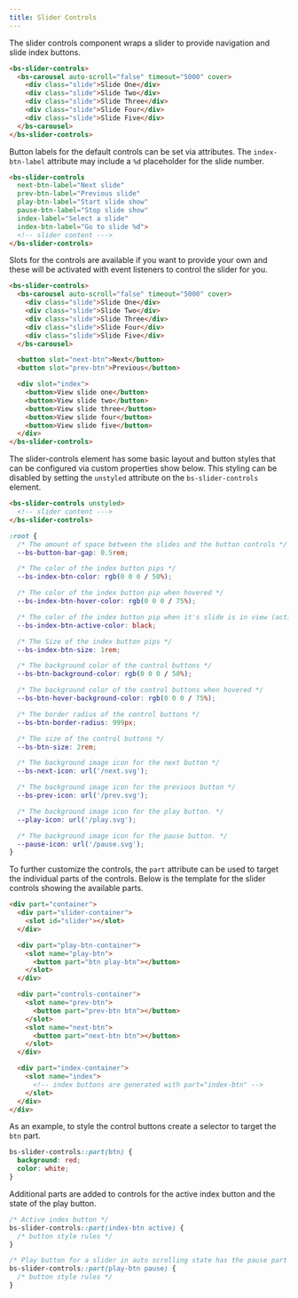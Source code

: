 ```yaml
---
title: Slider Controls
---
```


The slider controls component wraps a slider to provide navigation and slide index buttons.

```html
<bs-slider-controls>
  <bs-carousel auto-scroll="false" timeout="5000" cover>
    <div class="slide">Slide One</div>
    <div class="slide">Slide Two</div>
    <div class="slide">Slide Three</div>
    <div class="slide">Slide Four</div>
    <div class="slide">Slide Five</div>
  </bs-carousel>
</bs-slider-controls>
```

Button labels for the default controls can be set via attributes. The `index-btn-label`
attribute may include a `%d` placeholder for the slide number.

```html
<bs-slider-controls
  next-btn-label="Next slide"
  prev-btn-label="Previous slide"
  play-btn-label="Start slide show"
  pause-btn-label="Stop slide show"
  index-label="Select a slide"
  index-btn-label="Go to slide %d">
  <!-- slider content --->
</bs-slider-controls>
```

Slots for the controls are available if you want to provide your own and these will be activated
with event listeners to control the slider for you.

```html
<bs-slider-controls>
  <bs-carousel auto-scroll="false" timeout="5000" cover>
    <div class="slide">Slide One</div>
    <div class="slide">Slide Two</div>
    <div class="slide">Slide Three</div>
    <div class="slide">Slide Four</div>
    <div class="slide">Slide Five</div>
  </bs-carousel>

  <button slot="next-btn">Next</button>
  <button slot="prev-btn">Previous</button>

  <div slot="index">
    <button>View slide one</button>
    <button>View slide two</button>
    <button>View slide three</button>
    <button>View slide four</button>
    <button>View slide five</button>
  </div>
</bs-slider-controls>
```

The slider-controls element has some basic layout and button styles that can be configured via custom properties show below.
This styling can be disabled by setting the `unstyled` attribute on the `bs-slider-controls` element.

```html
<bs-slider-controls unstyled>
  <!-- slider content --->
</bs-slider-controls>
```

```css
:root {
  /* The amount of space between the slides and the button controls */
  --bs-button-bar-gap: 0.5rem;

  /* The color of the index button pips */
  --bs-index-btn-color: rgb(0 0 0 / 50%);

  /* The color of the index button pip when hovered */
  --bs-index-btn-hover-color: rgb(0 0 0 / 75%);

  /* The color of the index button pip when it's slide is in view (active) */
  --bs-index-btn-active-color: black;

  /* The Size of the index button pips */
  --bs-index-btn-size: 1rem;

  /* The background color of the control buttons */
  --bs-btn-background-color: rgb(0 0 0 / 50%);

  /* The background color of the control buttons when hovered */
  --bs-btn-hover-background-color: rgb(0 0 0 / 75%);

  /* The border radius of the control buttons */
  --bs-btn-border-radius: 999px;

  /* The size of the control buttons */
  --bs-btn-size: 2rem;

  /* The background image icon for the next button */
  --bs-next-icon: url('/next.svg');

  /* The background image icon for the previous button */
  --bs-prev-icon: url('/prev.svg');

  /* The background image icon for the play button. */
  --play-icon: url('/play.svg');

  /* The background image icon for the pause button. */
  --pause-icon: url('/pause.svg');
}
```

To further customize the controls, the `part` attribute can be used to target the individual parts of the controls.
Below is the template for the slider controls showing the available parts.

```html
<div part="container">
  <div part="slider-container">
    <slot id="slider"></slot>
  </div>

  <div part="play-btn-container">
    <slot name="play-btn">
      <button part="btn play-btn"></button>
    </slot>
  </div>

  <div part="controls-container">
    <slot name="prev-btn">
      <button part="prev-btn btn"></button>
    </slot>
    <slot name="next-btn">
      <button part="next-btn btn"></button>
    </slot>
  </div>

  <div part="index-container">
    <slot name="index">
      <!-- index buttons are generated with part="index-btn" -->
    </slot>
  </div>
</div>
```

As an example, to style the control buttons create a selector to target the `btn` part.

```css
bs-slider-controls::part(btn) {
  background: red;
  color: white;
}
```

Additional parts are added to controls for the active index button and the state of the
play button.

```css
/* Active index button */
bs-slider-controls::part(index-btn active) {
  /* button style rules */
}

/* Play button for a slider in auto scrolling state has the pause part */
bs-slider-controls::part(play-btn pause) {
  /* button style rules */
}
```
